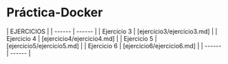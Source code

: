 # Práctica-Docker

| EJERCICIOS |
| ------ | ------ |
| Ejercicio 3 | [ejercicio3/ejercicio3.md] |
| Ejercicio 4 | [ejercicio4/ejercicio4.md] |
| Ejercicio 5 | [ejercicio5/ejercicio5.md] |
| Ejercicio 6 | [ejercicio6/ejercicio6.md] |
| ------ | ------ |
